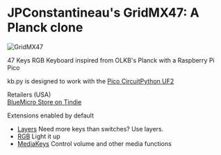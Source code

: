 # JPConstantineau's GridMX47: A Planck clone

![GridMX47](https://cdn.tindiemedia.com/images/resize/NGAMssTBh5dFIstnXwnvB0-4Fik=/p/fit-in/653x435/filters:fill(fff)/i/556481/products/2021-10-24T22%3A39%3A25.468Z-PXL_20211024_222435647.jpg?1635089973)

47 Keys RGB Keyboard inspired from OLKB's Planck with a Raspberry Pi Pico

kb.py is designed to work with the [Pico CircuitPython UF2](https://circuitpython.org/board/raspberry_pi_pico/)

Retailers (USA)  
[BlueMicro Store on Tindie](https://www.tindie.com/products/jpconstantineau/47-keys-rgb-keyboard-using-raspberry-pi-pico/)

Extensions enabled by default  
- [Layers](https://github.com/KMKfw/kmk_firmware/tree/master/docs/layers.md) Need more keys than switches? Use layers.
- [RGB](https://github.com/KMKfw/kmk_firmware/tree/master/docs/rgb.md) Light it up
- [MediaKeys](https://github.com/KMKfw/kmk_firmware/tree/master/docs/media_keys.md) Control volume and other media functions
